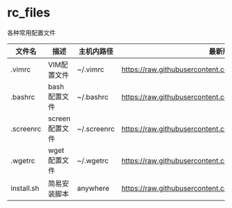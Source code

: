 # rc_files

各种常用配置文件

| 文件名        | 描述         | 主机内路径       | 最新版下载路径                                  |
| ---------- | ---------- | ----------- | ---------------------------------------- |
| .vimrc     | VIM配置文件    | ~/.vimrc    | https://raw.githubusercontent.com/Shazoo/rc_files/master/.vimrc |
| .bashrc    | bash配置文件   | ~/.bashrc   | https://raw.githubusercontent.com/Shazoo/rc_files/master/.bashrc |
| .screenrc  | screen配置文件 | ~/.screenrc | https://raw.githubusercontent.com/Shazoo/rc_files/master/.screenrc |
| .wgetrc    | wget配置文件   | ~/.wgetrc   | https://raw.githubusercontent.com/Shazoo/rc_files/master/.wgetrc |
| install.sh | 简易安装脚本     | anywhere    | https://raw.githubusercontent.com/Shazoo/rc_files/master/install.sh |

